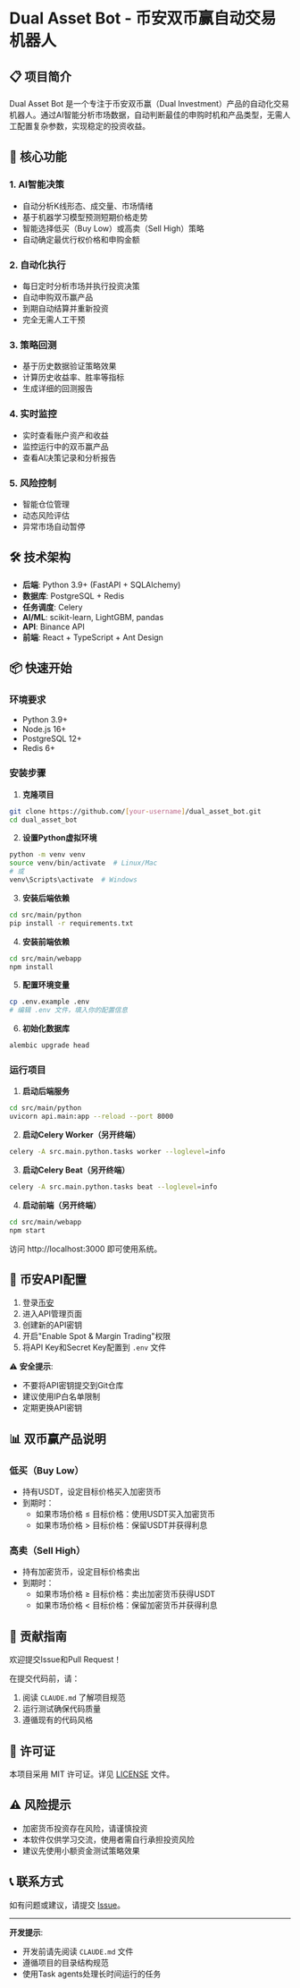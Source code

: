 # Dual Asset Bot - 币安双币赢自动交易机器人

## 📋 项目简介

Dual Asset Bot 是一个专注于币安双币赢（Dual Investment）产品的自动化交易机器人。通过AI智能分析市场数据，自动判断最佳的申购时机和产品类型，无需人工配置复杂参数，实现稳定的投资收益。

## 🚀 核心功能

### 1. **AI智能决策**
- 自动分析K线形态、成交量、市场情绪
- 基于机器学习模型预测短期价格走势
- 智能选择低买（Buy Low）或高卖（Sell High）策略
- 自动确定最优行权价格和申购金额

### 2. **自动化执行**
- 每日定时分析市场并执行投资决策
- 自动申购双币赢产品
- 到期自动结算并重新投资
- 完全无需人工干预

### 3. **策略回测**
- 基于历史数据验证策略效果
- 计算历史收益率、胜率等指标
- 生成详细的回测报告

### 4. **实时监控**
- 实时查看账户资产和收益
- 监控运行中的双币赢产品
- 查看AI决策记录和分析报告

### 5. **风险控制**
- 智能仓位管理
- 动态风险评估
- 异常市场自动暂停

## 🛠️ 技术架构

- **后端**: Python 3.9+ (FastAPI + SQLAlchemy)
- **数据库**: PostgreSQL + Redis
- **任务调度**: Celery
- **AI/ML**: scikit-learn, LightGBM, pandas
- **API**: Binance API
- **前端**: React + TypeScript + Ant Design

## 📦 快速开始

### 环境要求
- Python 3.9+
- Node.js 16+
- PostgreSQL 12+
- Redis 6+

### 安装步骤

1. **克隆项目**
```bash
git clone https://github.com/[your-username]/dual_asset_bot.git
cd dual_asset_bot
```

2. **设置Python虚拟环境**
```bash
python -m venv venv
source venv/bin/activate  # Linux/Mac
# 或
venv\Scripts\activate  # Windows
```

3. **安装后端依赖**
```bash
cd src/main/python
pip install -r requirements.txt
```

4. **安装前端依赖**
```bash
cd src/main/webapp
npm install
```

5. **配置环境变量**
```bash
cp .env.example .env
# 编辑 .env 文件，填入你的配置信息
```

6. **初始化数据库**
```bash
alembic upgrade head
```

### 运行项目

1. **启动后端服务**
```bash
cd src/main/python
uvicorn api.main:app --reload --port 8000
```

2. **启动Celery Worker（另开终端）**
```bash
celery -A src.main.python.tasks worker --loglevel=info
```

3. **启动Celery Beat（另开终端）**
```bash
celery -A src.main.python.tasks beat --loglevel=info
```

4. **启动前端（另开终端）**
```bash
cd src/main/webapp
npm start
```

访问 http://localhost:3000 即可使用系统。

## 🔑 币安API配置

1. 登录[币安](https://www.binance.com/)
2. 进入API管理页面
3. 创建新的API密钥
4. 开启"Enable Spot & Margin Trading"权限
5. 将API Key和Secret Key配置到 `.env` 文件

⚠️ **安全提示**: 
- 不要将API密钥提交到Git仓库
- 建议使用IP白名单限制
- 定期更换API密钥

## 📊 双币赢产品说明

### 低买（Buy Low）
- 持有USDT，设定目标价格买入加密货币
- 到期时：
  - 如果市场价格 ≤ 目标价格：使用USDT买入加密货币
  - 如果市场价格 > 目标价格：保留USDT并获得利息

### 高卖（Sell High）
- 持有加密货币，设定目标价格卖出
- 到期时：
  - 如果市场价格 ≥ 目标价格：卖出加密货币获得USDT
  - 如果市场价格 < 目标价格：保留加密货币并获得利息

## 🤝 贡献指南

欢迎提交Issue和Pull Request！

在提交代码前，请：
1. 阅读 `CLAUDE.md` 了解项目规范
2. 运行测试确保代码质量
3. 遵循现有的代码风格

## 📄 许可证

本项目采用 MIT 许可证。详见 [LICENSE](LICENSE) 文件。

## ⚠️ 风险提示

- 加密货币投资存在风险，请谨慎投资
- 本软件仅供学习交流，使用者需自行承担投资风险
- 建议先使用小额资金测试策略效果

## 📞 联系方式

如有问题或建议，请提交 [Issue](https://github.com/[your-username]/dual_asset_bot/issues)。

---

**开发提示**: 
- 开发前请先阅读 `CLAUDE.md` 文件
- 遵循项目的目录结构规范
- 使用Task agents处理长时间运行的任务